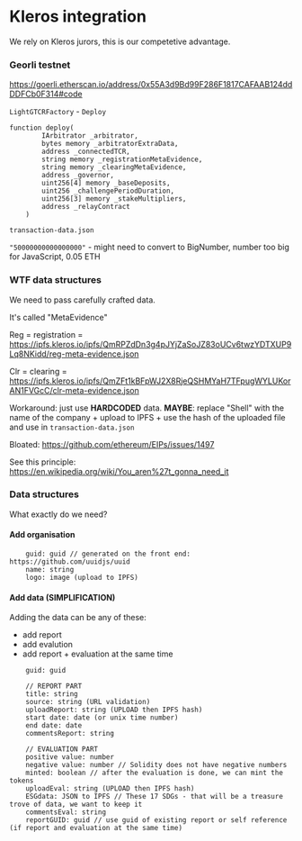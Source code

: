 # Kleros integration

We rely on Kleros jurors, this is our competetive advantage.

### Georli testnet

https://goerli.etherscan.io/address/0x55A3d9Bd99F286F1817CAFAAB124ddDDFCb0F314#code

`LightGTCRFactory` - `Deploy`

```
function deploy(
        IArbitrator _arbitrator,
        bytes memory _arbitratorExtraData,
        address _connectedTCR,
        string memory _registrationMetaEvidence,
        string memory _clearingMetaEvidence,
        address _governor,
        uint256[4] memory _baseDeposits,
        uint256 _challengePeriodDuration,
        uint256[3] memory _stakeMultipliers,
        address _relayContract
    )
```

`transaction-data.json`

`"50000000000000000"` - might need to convert to BigNumber, number too big for JavaScript, 0.05 ETH


### WTF data structures

We need to pass carefully crafted data.

It's called "MetaEvidence"

Reg = registration = https://ipfs.kleros.io/ipfs/QmRPZdDn3g4pJYjZaSoJZ83oUCv6twzYDTXUP9Lq8NKidd/reg-meta-evidence.json

Clr = clearing = https://ipfs.kleros.io/ipfs/QmZFt1kBFpWJ2X8RjeQSHMYaH7TFpugWYLUKorAN1FVGcC/clr-meta-evidence.json

Workaround: just use **HARDCODED** data. **MAYBE**: replace "Shell" with the name of the company + upload to IPFS + use the hash of the uploaded file and use in `transaction-data.json`

Bloated: https://github.com/ethereum/EIPs/issues/1497

See this principle: https://en.wikipedia.org/wiki/You_aren%27t_gonna_need_it

### Data structures

What exactly do we need?

#### Add organisation
```
    guid: guid // generated on the front end: https://github.com/uuidjs/uuid
    name: string
    logo: image (upload to IPFS)
```

#### Add data (SIMPLIFICATION)

Adding the data can be any of these:
* add report
* add evalution
* add report + evaluation at the same time


```
    guid: guid

    // REPORT PART
    title: string
    source: string (URL validation)
    uploadReport: string (UPLOAD then IPFS hash)
    start date: date (or unix time number)
    end date: date 
    commentsReport: string

    // EVALUATION PART
    positive value: number
    negative value: number // Solidity does not have negative numbers
    minted: boolean // after the evaluation is done, we can mint the tokens
    uploadEval: string (UPLOAD then IPFS hash)
    ESGdata: JSON to IPFS // These 17 SDGs - that will be a treasure trove of data, we want to keep it
    commentsEval: string
    reportGUID: guid // use guid of existing report or self reference (if report and evaluation at the same time)
```

